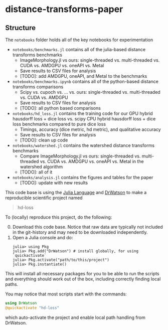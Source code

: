 # distance-transforms-paper

## Structure
The `notebooks` folder holds all of the key notebooks for experimentation
- `notebooks/benchmarks.jl` contains all of the julia-based distance transforms benchmarks
  - ImageMorphology.jl vs ours: single-threaded vs. multi-threaded vs. CUDA vs. AMDGPU vs. oneAPI vs. Metal
  - Save results to CSV files for analysis
  - [TODO]: add AMDGPU, oneAPI, and Metal to the benchmarks
- `notebooks/benchmarks.ipynb` contains all of the python-based distance transforms comparisons
  - Scipy vs. cupoch vs. ... vs. ours: single-threaded vs. multi-threaded vs. CUDA vs. AMDGPU
  - Save results to CSV files for analysis
  - [TODO]: all python based comparisons
- `notebooks/hd_loss.jl` contains the training code for our GPU hybrid hausdorff loss + dice loss vs. scipy CPU hybrid hausdorff loss + dice loss benchmarks compared to pure dice loss
  - Timings, accuracy (dice metric, hd metric), and qualitative accuracy
  - Save results to CSV files for analysis
  - [TODO]: clean up code
- `notebooks/watershed.jl` contains the watershed distance transforms benchmarks
  - Compare ImageMorphology.jl vs ours: single-threaded vs. multi-threaded vs. CUDA vs. AMDGPU vs. oneAPI vs. Metal in the watershed algorithm
  - [TODO]: all of it
- `notebooks/analysis.jl` contains the figures and tables for the paper
  - [TODO]: update with new results


This code base is using the [Julia Language](https://julialang.org/) and
[DrWatson](https://juliadynamics.github.io/DrWatson.jl/stable/)
to make a reproducible scientific project named
> hd-loss

To (locally) reproduce this project, do the following:

0. Download this code base. Notice that raw data are typically not included in the
   git-history and may need to be downloaded independently.
1. Open a Julia console and do:
   ```
   julia> using Pkg
   julia> Pkg.add("DrWatson") # install globally, for using `quickactivate`
   julia> Pkg.activate("path/to/this/project")
   julia> Pkg.instantiate()
   ```

This will install all necessary packages for you to be able to run the scripts and
everything should work out of the box, including correctly finding local paths.

You may notice that most scripts start with the commands:
```julia
using DrWatson
@quickactivate "hd-loss"
```
which auto-activate the project and enable local path handling from DrWatson.
